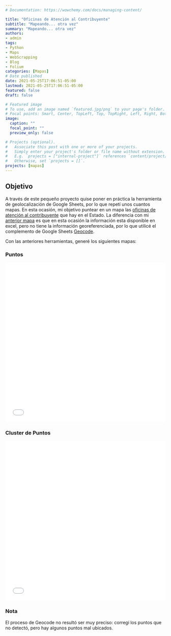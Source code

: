 ```yaml
---
# Documentation: https://wowchemy.com/docs/managing-content/

title: "Oficinas de Atención al Contribuyente"
subtitle: "Mapeando... otra vez"
summary: "Mapeando... otra vez"
authors: 
- admin
tags: 
- Python
- Maps
- WebScrapping
- Blog
- Folium
categories: [Mapas]
# Date published
date: 2021-05-25T17:06:51-05:00
lastmod: 2021-05-25T17:06:51-05:00
featured: false
draft: false

# Featured image
# To use, add an image named `featured.jpg/png` to your page's folder.
# Focal points: Smart, Center, TopLeft, Top, TopRight, Left, Right, BottomLeft, Bottom, BottomRight.
image:
  caption: ""
  focal_point: ""
  preview_only: false

# Projects (optional).
#   Associate this post with one or more of your projects.
#   Simply enter your project's folder or file name without extension.
#   E.g. `projects = ["internal-project"]` references `content/project/deep-learning/index.md`.
#   Otherwise, set `projects = []`.
projects: [mapas]
---
```


## Objetivo

A través de este pequeño proyecto quise poner en práctica la herramienta de geolocalización de Google Sheets, por lo que repetí unos cuantos mapas. En esta ocasión, mi objetivo puntear en un mapa las [oficinas de atención al contribuyente](https://finanzas.guanajuato.gob.mx/c_oficinas/index.php) que hay en el Estado. La diferencia con mi [anterior mapa](https://gonzalezhomar.netlify.app/post/mi-primer-mapa/) es que en esta ocasión la información esta disponible en excel, pero no tiene la información georeferenciada, por lo que utilicé el complemento de Google Sheets [Geocode](https://finanzas.guanajuato.gob.mx/c_oficinas/index.php).

Con las anteriores herramientas, generé los siguientes mapas:

### Puntos

<iframe
    src='./static/oficinas_puntos.html'
    width='100%'
    height='500px'
    style='border:none;'>
</iframe>

### Cluster de Puntos

<iframe
    src='./static/oficinas_agrupadas.html'
    width='100%'
    height='500px'
    style='border:none;'>
</iframe>

### Nota

El proceso de Geocode no resultó ser muy preciso: corregí los puntos que no detectó, pero hay algunos puntos mal ubicados.